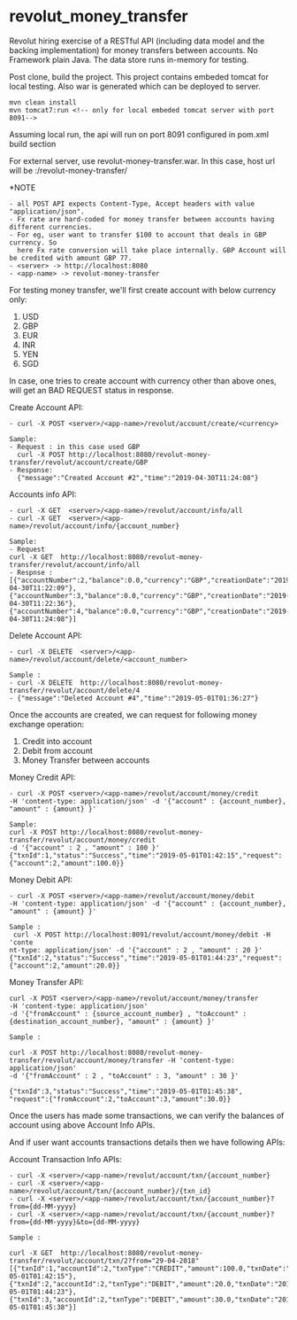 # revolut_money_transfer
Revolut hiring exercise of a RESTful API (including data model and the backing implementation) for money transfers between accounts. 
No Framework plain Java. The data store runs in-memory for testing.

Post clone, build the project. This project contains embeded tomcat for local testing. Also war is generated which can be deployed to server. 
```
mvn clean install
mvn tomcat7:run <!-- only for local embeded tomcat server with port 8091-->
```
Assuming local run, the api will run on port 8091 configured in pom.xml build section
  
For external server, use revolut-money-transfer.war. In this case, host url will be <hostname>:<port>/revolut-money-transfer/

*NOTE 
```
- all POST API expects Content-Type, Accept headers with value "application/json".
- Fx rate are hard-coded for money transfer between accounts having different currencies.
- For eg, user want to transfer $100 to account that deals in GBP currency. So 
  here Fx rate conversion will take place internally. GBP Account will be credited with amount GBP 77.
- <server> -> http://localhost:8080
- <app-name> -> revolut-money-transfer
```

For testing money transfer, we'll first create account with below currency only: 
1. USD
2. GBP
3. EUR
4. INR
5. YEN
6. SGD

In case, one tries to create account with currency other than above ones, will get an BAD REQUEST status in response.

Create Account API:
```
- curl -X POST <server>/<app-name>/revolut/account/create/<currency>

Sample: 
- Request : in this case used GBP
  curl -X POST http://localhost:8080/revolut-money-transfer/revolut/account/create/GBP
- Response:
  {"message":"Created Account #2","time":"2019-04-30T11:24:08"}
```

Accounts info API:
```
- curl -X GET  <server>/<app-name>/revolut/account/info/all
- curl -X GET  <server>/<app-name>/revolut/account/info/{account_number}

Sample: 
- Request
curl -X GET  http://localhost:8080/revolut-money-transfer/revolut/account/info/all
- Respnse : 
[{"accountNumber":2,"balance":0.0,"currency":"GBP","creationDate":"2019-04-30T11:22:09"},
{"accountNumber":3,"balance":0.0,"currency":"GBP","creationDate":"2019-04-30T11:22:36"},
{"accountNumber":4,"balance":0.0,"currency":"GBP","creationDate":"2019-04-30T11:24:08"}]
```

Delete Account API:
```
- curl -X DELETE  <server>/<app-name>/revolut/account/delete/<account_number>

Sample : 
- curl -X DELETE  http://localhost:8080/revolut-money-transfer/revolut/account/delete/4
- {"message":"Deleted Account #4","time":"2019-05-01T01:36:27"}
```

Once the accounts are created, we can request for following money exchange operation:
1. Credit into account
2. Debit from account
3. Money Transfer between accounts

Money Credit API:
```
- curl -X POST <server>/<app-name>/revolut/account/money/credit 
-H 'content-type: application/json' -d '{"account" : {account_number}, "amount" : {amount} }'

Sample:
curl -X POST http://localhost:8080/revolut-money-transfer/revolut/account/money/credit 
-d '{"account" : 2 , "amount" : 100 }'
{"txnId":1,"status":"Success","time":"2019-05-01T01:42:15","request":{"account":2,"amount":100.0}}

```

Money Debit API:
```
- curl -X POST <server>/<app-name>/revolut/account/money/debit 
-H 'content-type: application/json' -d '{"account" : {account_number}, "amount" : {amount} }'

Sample :
 curl -X POST http://localhost:8091/revolut/account/money/debit -H 'conte
nt-type: application/json' -d '{"account" : 2 , "amount" : 20 }'
{"txnId":2,"status":"Success","time":"2019-05-01T01:44:23","request":{"account":2,"amount":20.0}}
```

Money Transfer API:
```
curl -X POST <server>/<app-name>/revolut/account/money/transfer 
-H 'content-type: application/json' 
-d '{"fromAccount" : {source_account_number} , "toAccount" : {destination_account_number}, "amount" : {amount} }'

Sample : 

curl -X POST http://localhost:8080/revolut-money-transfer/revolut/account/money/transfer -H 'content-type: application/json' 
-d '{"fromAccount" : 2 , "toAccount" : 3, "amount" : 30 }'

{"txnId":3,"status":"Success","time":"2019-05-01T01:45:38",
"request":{"fromAccount":2,"toAccount":3,"amount":30.0}}

```
Once the users has made some transactions, we can verify the balances of account using above Account Info APIs.

And if user want accounts transactions details then we have following APIs:

Account Transaction Info APIs:
```
- curl -X <server>/<app-name>/revolut/account/txn/{account_number}
- curl -X <server>/<app-name>/revolut/account/txn/{account_number}/{txn_id}
- curl -X <server>/<app-name>/revolut/account/txn/{account_number}?from={dd-MM-yyyy}
- curl -X <server>/<app-name>/revolut/account/txn/{account_number}?from={dd-MM-yyyy}&to={dd-MM-yyyy}

Sample : 

curl -X GET  http://localhost:8080/revolut-money-transfer/revolut/account/txn/2?from="29-04-2018"
[{"txnId":1,"accountId":2,"txnType":"CREDIT","amount":100.0,"txnDate":"2019-05-01T01:42:15"},
{"txnId":2,"accountId":2,"txnType":"DEBIT","amount":20.0,"txnDate":"2019-05-01T01:44:23"},
{"txnId":3,"accountId":2,"txnType":"DEBIT","amount":30.0,"txnDate":"2019-05-01T01:45:38"}]
```
